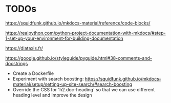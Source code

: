 # TODOs

https://squidfunk.github.io/mkdocs-material/reference/code-blocks/

https://realpython.com/python-project-documentation-with-mkdocs/#step-1-set-up-your-environment-for-building-documentation

https://diataxis.fr/

https://google.github.io/styleguide/pyguide.html#38-comments-and-docstrings

- Create a Dockerfile
- Experiment with search boosting: https://squidfunk.github.io/mkdocs-material/setup/setting-up-site-search/#search-boosting
- Override the CSS for 'h2.doc-heading' so that we can use different heading level and improve the design
